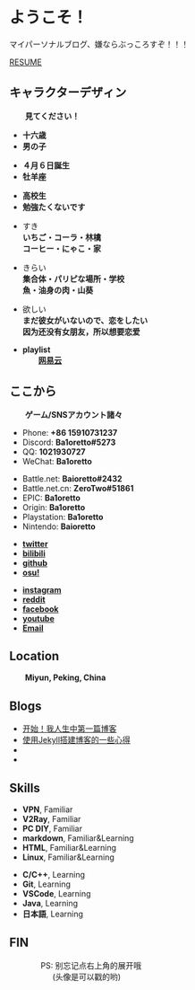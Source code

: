 # ようこそ！

マイパーソナルブログ、嫌ならぶっころすぞ！！！

[RESUME](none)

<!-- .slide -->
## キャラクターデザィン
&emsp;&emsp;**見てください！**

<!-- .slide vertical=true -->
- **十六歳**
- **男の子**

<!-- .slide -->
- **４月６日誕生**
- **牡羊座**

<!-- .slide vertical=true -->
- **高校生**
- **勉強たくないです**

<!-- .slide -->
- すき  
**いちご・コーラ・林檎**  
**コーヒー・にゃこ・家**

<!-- .slide vertical=true -->
- きらい  
**集合体・パリピな場所・学校**  
**魚・油身の肉・山葵**

<!-- .slide -->
- 欲しい  
**まだ彼女がいないので、恋をしたい**  
**因为还没有女朋友，所以想要恋爱**

<!-- .slide vertical=true -->
- **playlist**  
&emsp;&emsp;**[网易云](http://music.163.com/playlist?id=2883225565&userid=544876029)**

<!-- .slide -->
## ここから
&emsp;&emsp;**ゲーム/SNSアカウント諸々**

<!-- .slide vertical=true -->
- Phone: **+86 15910731237**
- Discord: **Ba1oretto#5273**
- QQ: **1021930727**
- WeChat: **Ba1oretto**

<!-- .slide -->
- Battle.net: **Baioretto#2432**
- Battle.net.cn: **ZeroTwo#51861**
- EPIC: **Ba1oretto**
- Origin: **Ba1oretto**
- Playstation: **Ba1oretto**
- Nintendo: **Baioretto**

<!-- .slide vertical=true -->
- **[twitter](https://twitter.com/ZeroTwo08100166)**
- **[bilibili](https://space.bilibili.com/361996128)**
- **[github](https://github.com/Ba1oretto)**
- **[osu!](https://osu.ppy.sh/users/18794761)**

<!-- .slide -->
- **[instagram](https://www.instagram.com/baioretto_w/)**
- **[reddit](https://www.reddit.com/user/Ba1oretto)**
- **[facebook](https://www.facebook.com/profile.php?id=100029532212638)**
- **[youtube](https://www.youtube.com/channel/UC_Gaj5YRUTnJ6aqrX5KEAIA)**
- **[Email](mailto:1021930727@qq.com)**

<!-- .slide vertical=true -->
## Location
&emsp;&emsp;**Miyun, Peking, China**

<!-- .slide -->
## Blogs

- [开始！我人生中第一篇博客]()
- [使用Jekyll搭建博客的一些心得]()
- []()
- []()

<!-- .slide vertical=true -->
## Skills

- **VPN**, Familiar
- **V2Ray**, Familiar
- **PC DIY**, Familiar
- **markdown**, Familiar&Learning
- **HTML**, Familiar&Learning
- **Linux**, Familiar&Learning

<!-- .slide -->
- **C/C++**, Learning
- **Git**, Learning
- **VSCode**, Learning
- **Java**, Learning
- **日本語**, Learning

<!-- .slide vertical=true -->
## **FIN**
&emsp;&emsp;&emsp;&emsp;PS: 别忘记点右上角的展开哦  
&emsp;&emsp;&emsp;&emsp;&emsp;&ensp;(头像是可以戳的哟)
